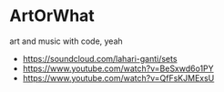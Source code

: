 # ArtOrWhat
art and music with code, yeah

- https://soundcloud.com/lahari-ganti/sets
- https://www.youtube.com/watch?v=BeSxwd6o1PY
- https://www.youtube.com/watch?v=QfFsKJMExsU
